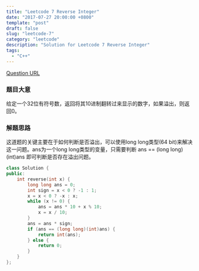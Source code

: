```yaml
---
title: "Leetcode 7 Reverse Integer"  
date: "2017-07-27 20:00:00 +0800"
template: "post"
draft: false
slug: "leetcode-7"
category: "leetcode"
description: "Solution for Leetcode 7 Reverse Integer"
tags:
  - "C++"
---
```

[Question URL](https://leetcode.com/problems/reverse-integer/#/description)  

### 题目大意
给定一个32位有符号数，返回将其10进制翻转过来显示的数字，如果溢出，则返回0。

### 解题思路
这道题的关键主要在于如何判断是否溢出，可以使用long long类型(64 bit)来解决这一问题。ans为一个long long类型的变量，只需要判断 ans == (long long)(int)ans 即可判断是否存在溢出问题。

```cpp
class Solution {
public:
    int reverse(int x) {
        long long ans = 0;
        int sign = x < 0 ? -1 : 1;
        x = x < 0 ? -x : x;
        while (x != 0) {
            ans = ans * 10 + x % 10;
            x = x / 10;
        }
        ans = ans * sign;
        if (ans == (long long)(int)ans) {
            return int(ans);
        } else {
            return 0;
        }
    }
};
```
